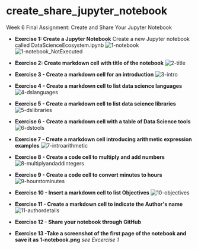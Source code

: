 # create_share_jupyter_notebook
Week 6 Final Assignment: Create and Share Your Jupyter Notebook

- **Exercise 1: Create a Jupyter Notebook**
  Create a new Jupyter notebook called DataScienceEcosystem.ipynb
![1-notebook](https://github.com/Calcanta/create_share_jupyter_notebook/assets/61021081/8b9b3bea-1554-48c1-b972-366b00764530)
![1-notebook_NotExecuted](https://github.com/Calcanta/create_share_jupyter_notebook/assets/61021081/3231f3c8-83cc-469f-9794-6056ee5b1cf8)


- **Exercise 2: Create markdown cell with title of the notebook**
  ![2-title](https://github.com/Calcanta/create_share_jupyter_notebook/assets/61021081/c94ab7a0-8fe7-483c-b843-bb8dfb698e52)

- **Exercise 3 - Create a markdown cell for an introduction**
  ![3-intro](https://github.com/Calcanta/create_share_jupyter_notebook/assets/61021081/e8b41eb1-2e8f-41fc-972a-937bdbae4530)

- **Exercise 4 - Create a markdown cell to list data science languages**
![4-dslanguages](https://github.com/Calcanta/create_share_jupyter_notebook/assets/61021081/9193da29-8834-4550-a312-3bfa967500c3)

- **Exercise 5 - Create a markdown cell to list data science libraries**
![5-dslibraries](https://github.com/Calcanta/create_share_jupyter_notebook/assets/61021081/1d56af8e-92cd-4737-9292-2f89fc78b701)

- **Exercise 6 - Create a markdown cell with a table of Data Science tools**
![6-dstools](https://github.com/Calcanta/create_share_jupyter_notebook/assets/61021081/cae35e59-6002-4909-8d34-0ae912a2e59d)

- **Exercise 7 - Create a markdown cell introducing arithmetic expression examples**
![7-introarithmetic](https://github.com/Calcanta/create_share_jupyter_notebook/assets/61021081/4050dd11-8fe7-412c-809c-d274923fa21a)

- **Exercise 8 - Create a code cell to multiply and add numbers**
![8-multiplyandaddintegers](https://github.com/Calcanta/create_share_jupyter_notebook/assets/61021081/61c37850-3a1b-48e1-bab1-9ef7af7a2695)

- **Exercise 9 - Create a code cell to convert minutes to hours**
![9-hourstominutes](https://github.com/Calcanta/create_share_jupyter_notebook/assets/61021081/c262f90f-1a44-43cb-b376-99415f03c99e)

- **Exercise 10 - Insert a markdown cell to list Objectives**
![10-objectives](https://github.com/Calcanta/create_share_jupyter_notebook/assets/61021081/d86db7e5-fda9-475b-a1d8-ca67305faa20)

- **Exercise 11 - Create a markdown cell to indicate the Author's name**
![11-authordetails](https://github.com/Calcanta/create_share_jupyter_notebook/assets/61021081/1d953443-2f73-4a72-ab1d-922a80ae9733)
- **Exercise 12 - Share your notebook through GitHub**
- **Exercise 13 -Take a screenshot of the first page of the notebook and save it as 1-notebook.png** _see Excercise 1_
